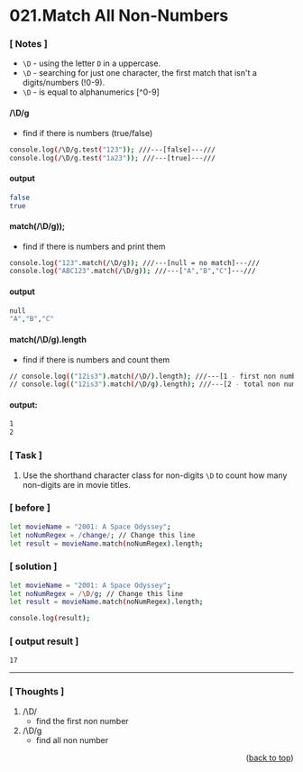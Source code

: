 <a name="topage"></a>

# 021.Match All Non-Numbers

### [ Notes ]
  * `\D` - using the letter `D` in a uppercase. 
  * `\D` - searching for just one character, the first match that isn't a  digits/numbers (!0-9).
  * `\D` - is equal to alphanumerics [^0-9] 

#### /\D/g
* find if there is numbers (true/false)

```sh
console.log(/\D/g.test("123")); ///---[false]---///
console.log(/\D/g.test("1a23")); ///---[true]---///
```

#### output
```sh
false
true
```

#### match(/\D/g));
* find if there is numbers and print them

```sh
console.log("123".match(/\D/g)); ///---[null = no match]---///
console.log("ABC123".match(/\D/g)); ///---["A","B","C"]---///
```

#### output
```sh
null
"A","B","C"
```

#### match(/\D/g).length
* find if there is numbers and count them

```sh
// console.log(("12is3").match(/\D/).length); ///---[1 - first non numbers]---///
// console.log(("12is3").match(/\D/g).length); ///---[2 - total non numbers character]---///
```

#### output: 
```sh
1
2
```

### [ Task ]
  1. Use the shorthand character class for non-digits `\D` to count how many non-digits are in movie titles.

### [ before ]

```sh
let movieName = "2001: A Space Odyssey";
let noNumRegex = /change/; // Change this line
let result = movieName.match(noNumRegex).length;
```

### [ solution ]

```sh
let movieName = "2001: A Space Odyssey";
let noNumRegex = /\D/g; // Change this line
let result = movieName.match(noNumRegex).length;

console.log(result);
```

### [ output result ]

```sh
17
```

-----

### [ Thoughts ]

  1. /\D/
     * find the first non number
  2. /\D/g
     * find all non number 
  

<p align="right">(<a href="#topage">back to top</a>)</p>
<br/>
<br/>
